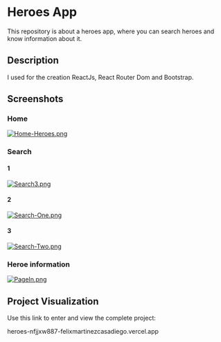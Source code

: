 # Heroes App

This repository is about a heroes app, where you can search heroes and know information about it.

## Description

I used for the creation ReactJs, React Router Dom and Bootstrap.

## Screenshots

### Home 

[![Home-Heroes.png](https://i.postimg.cc/mgPvHRYF/Home-Heroes.png)](https://postimg.cc/18ZCkkY9)

### Search

#### 1

[![Search3.png](https://i.postimg.cc/1XRT5ZRX/Search3.png)](https://postimg.cc/MM4tdNQJ)

#### 2

[![Search-One.png](https://i.postimg.cc/gJz43qCB/Search-One.png)](https://postimg.cc/McLySRKy)

#### 3

[![Search-Two.png](https://i.postimg.cc/zB2wKmSV/Search-Two.png)](https://postimg.cc/Q95WZyz3)

### Heroe information

[![PageIn.png](https://i.postimg.cc/mg3QV1yx/PageIn.png)](https://postimg.cc/Wd3F13yS)


## Project Visualization

Use this link to enter and view the complete project:

heroes-nfjjxw887-felixmartinezcasadiego.vercel.app

